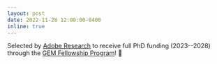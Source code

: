 ```yaml
---
layout: post
date: 2022-11-28 12:00:00-0400
inline: true
---
```


Selected by [Adobe Research][AR] to receive full PhD funding (2023--2028) through the [GEM Fellowship Program][GEM]! 🎉

[GEM]: https://www.gemfellowship.org/gem-fellowship-program/
[AR]: https://research.adobe.com/
